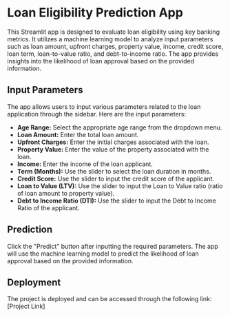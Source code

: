 # Loan Eligibility Prediction App

This Streamlit app is designed to evaluate loan eligibility using key banking metrics. It utilizes a machine learning model to analyze input parameters such as loan amount, upfront charges, property value, income, credit score, loan term, loan-to-value ratio, and debt-to-income ratio. The app provides insights into the likelihood of loan approval based on the provided information.


## Input Parameters

The app allows users to input various parameters related to the loan application through the sidebar. Here are the input parameters:

- **Age Range:** Select the appropriate age range from the dropdown menu.
- **Loan Amount:** Enter the total loan amount.
- **Upfront Charges:** Enter the initial charges associated with the loan.
- **Property Value:** Enter the value of the property associated with the loan.
- **Income:** Enter the income of the loan applicant.
- **Term (Months):** Use the slider to select the loan duration in months.
- **Credit Score:** Use the slider to input the credit score of the applicant.
- **Loan to Value (LTV):** Use the slider to input the Loan to Value ratio (ratio of loan amount to property value).
- **Debt to Income Ratio (DTI):** Use the slider to input the Debt to Income Ratio of the applicant.

## Prediction

Click the "Predict" button after inputting the required parameters. The app will use the machine learning model to predict the likelihood of loan approval based on the provided information.

## Deployment

The project is deployed and can be accessed through the following link: [Project Link]
